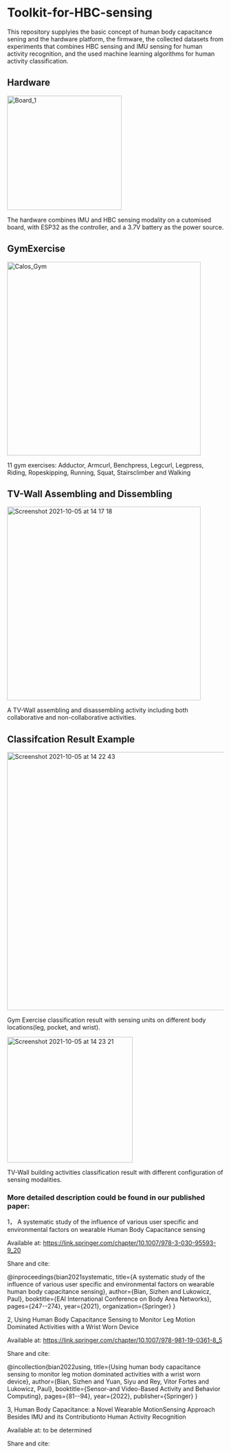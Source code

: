 # Toolkit-for-HBC-sensing
This repository supplyies the basic concept of human body capacitance sening and the hardware platform, the firmware, the collected datasets from experiments that combines HBC sensing and IMU sensing for human activity recognition, and the used machine learning algorithms for human activity classification. 

## Hardware

<img width="266" alt="Board_1" src="https://user-images.githubusercontent.com/12549420/136019960-b8bdf3e0-5ddf-455c-8c63-4a171c2dda4a.png" >

The hardware combines IMU and HBC sensing modality on a cutomised board, with ESP32 as the controller, and a 3.7V battery as the power source. 


## GymExercise

<img width="450" alt="Calos_Gym" src="https://user-images.githubusercontent.com/12549420/136020221-a32689d2-7c01-42a5-8b1c-68694b6b18b8.png" >

11 gym exercises: Adductor, Armcurl, Benchpress, Legcurl, Legpress, Riding, Ropeskipping, Running, Squat, Stairsclimber and Walking

## TV-Wall Assembling and Dissembling

<img width="450" alt="Screenshot 2021-10-05 at 14 17 18" src="https://user-images.githubusercontent.com/12549420/136020676-b11e646e-c842-406d-bfa7-7066ad29c571.png"  >

A TV-Wall assembling and disassembling activity including both collaborative and non-collaborative activities.


## Classifcation Result Example

<img width="600" alt="Screenshot 2021-10-05 at 14 22 43" src="https://user-images.githubusercontent.com/12549420/136021710-d045e318-1fff-47cc-8626-19b3f9f696c9.png" >

Gym Exercise classification result with sensing units on different body locations(leg, pocket, and wrist).

<img width="292" alt="Screenshot 2021-10-05 at 14 23 21" src="https://user-images.githubusercontent.com/12549420/136021780-874b06c1-089b-4d96-9c78-fdc670fe4bfe.png" >

TV-Wall building activities classification result with different configuration of sensing modalities.




### More detailed description could be found in our published paper:



1， A systematic study of the influence of various user specific and environmental factors on wearable Human Body Capacitance sensing

Available at: https://link.springer.com/chapter/10.1007/978-3-030-95593-9_20

Share and cite:

@inproceedings{bian2021systematic,
  title={A systematic study of the influence of various user specific and environmental factors on wearable human body capacitance sensing},
  author={Bian, Sizhen and Lukowicz, Paul},
  booktitle={EAI International Conference on Body Area Networks},
  pages={247--274},
  year={2021},
  organization={Springer}
}


2, Using Human Body Capacitance Sensing to Monitor Leg Motion Dominated Activities with a Wrist Worn Device

Available at: https://link.springer.com/chapter/10.1007/978-981-19-0361-8_5

Share and cite: 

@incollection{bian2022using,
  title={Using human body capacitance sensing to monitor leg motion dominated activities with a wrist worn device},
  author={Bian, Sizhen and Yuan, Siyu and Rey, Vitor Fortes and Lukowicz, Paul},
  booktitle={Sensor-and Video-Based Activity and Behavior Computing},
  pages={81--94},
  year={2022},
  publisher={Springer}
}


3, Human Body Capacitance: a Novel Wearable MotionSensing Approach Besides IMU and its Contributionto Human Activity Recognition

Available at: to be determined

Share and cite: 



